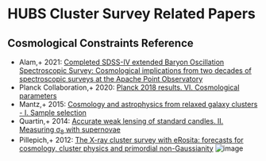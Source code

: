 # HUBS Cluster Survey Related Papers

## Cosmological Constraints Reference

* Alam,+ 2021: [Completed SDSS-IV extended Baryon Oscillation Spectroscopic Survey: Cosmological implications from two decades of spectroscopic surveys at the Apache Point Observatory](https://ui.adsabs.harvard.edu/abs/2021PhRvD.103h3533A)
* Planck Collaboration,+ 2020: [Planck 2018 results. VI. Cosmological parameters](https://ui.adsabs.harvard.edu/abs/2020A&A...641A...6P)
* Mantz,+ 2015: [Cosmology and astrophysics from relaxed galaxy clusters - I. Sample selection](https://ui.adsabs.harvard.edu/abs/2015MNRAS.449..199M)
* Quartin,+ 2014: [Accurate weak lensing of standard candles. II. Measuring σ<SUB>8</SUB> with supernovae](https://ui.adsabs.harvard.edu/abs/2014PhRvD..89b3009Q)
* Pillepich,+ 2012: [The X-ray cluster survey with eRosita: forecasts for cosmology, cluster physics and primordial non-Gaussianity](https://ui.adsabs.harvard.edu/abs/2012MNRAS.422...44P)
![image](https://user-images.githubusercontent.com/22267254/188941420-2b4bc6f4-e0e8-4407-9744-193a84442c5d.png)
